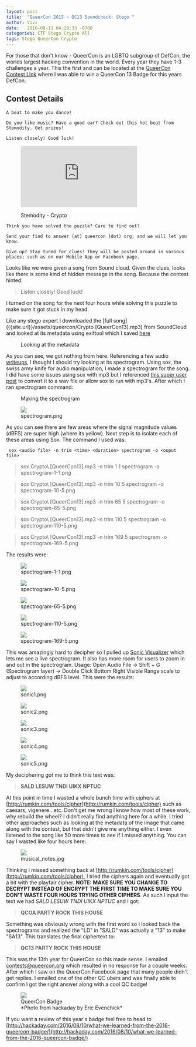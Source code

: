 ```yaml
---
layout: post
title:  "QueerCon 2015 ~ QC13 Soundcheck: Stego	"
author: Vivi
date:   2016-08-11 04:29:33 -0700
categories: CTF Stego Crypto All
tags: Stego QueerCon Crypto
---
```




For those that don't know - QueerCon is an LGBTQ subgroup of DefCon, the worlds largest hacking convention in the world. Every year they have 1-3 challenges a year. This the first and can be located at the [QueerCon Contest Link](https://www.queercon.org/contests/2016/06/29/qc13-soundcheck/) where I was able to win a QueerCon 13 Badge for this years DefCon.

	
**Contest Details**
---

```
A beat to make you dance!

Do you like music? Have a good ear? Check out this hot beat from Stemodity. Get prizes!

Listen closely! Good luck!
```
<figure>
<p class="text-center"><iframe width="75%" height="166" style="border: none;" src="https://w.soundcloud.com/player/?url=https%3A//api.soundcloud.com/tracks/256697677&amp;color=ff5500&amp;auto_play=false&amp;hide_related=false&amp;show_comments=false&amp;show_user=true&amp;show_reposts=false&amp;download=true&amp;buying=false"></iframe></p>
   <figcaption> Stemodity - Crypto </figcaption>
</figure>

```
Think you have solved the puzzle? Care to find out? 

Send your find to answer (at) queercon (dot) org; and we will let you know.   

Give up? Stay tuned for clues! They will be posted around in various places; such as on our Mobile App or Facebook page.  
```

Looks like we were given a song from Sound cloud. Given the clues, looks like there is some kind of hidden message in the song. Because the contest hinted: 

> Listen closely! Good luck!

I turned on the song for the next four hours while solving this puzzle to make sure it got stuck in my head.

Like any stego expert I downloaded the [full song]({{site.url}}/assets/queercon/Crypto [QueerCon13].mp3) from SoundCloud and looked at its metadata using exiftool which I saved [here]({{site.url}}/assets/queercon/Metadata.txt)


<figure>
<script type="text/javascript" src="https://asciinema.org/a/82493.js" id="asciicast-82493" async></script>
   <figcaption> Looking at the metadata</figcaption>
</figure>

As you can see, we got nothing from here. Referencing a few audio [writeups](https://github.com/ctfs/write-ups-2015/tree/master/polictf-2015/forensics/its-hungry), I thought I should try looking at its spectrogram. Using sox, the swiss army knife for audio manipulation, I made a spectrogram for the song. I did have some issues using sox with mp3 but I referenced [this super user post](http://superuser.com/questions/421153/how-to-add-a-mp3-handler-to-sox/421168) to convert it to a wav file or allow sox to run with mp3's. After which I ran spectrogram command:

<figure>
<script type="text/javascript" src="https://asciinema.org/a/c9ysl2rg2y2qixhgzd8btxlgh.js" id="asciicast-c9ysl2rg2y2qixhgzd8btxlgh" async></script>
   <figcaption> Making the spectrogram</figcaption>
</figure>

<figure>
   <img src="{{ site.github.url }}/images/queercon/spectrogram.png" />
   <figcaption>spectrogram.png</figcaption>
</figure>

As you can see there are few areas where the signal magnitude values (dBFS) are super high (where its yellow). Next step is to isolate each of these areas using Sox. The command I used was:

```
 sox <audio file> -n trim <time> <duration> spectrogram -o <ouput file>
```
> sox Crypto\ \[QueerCon13\].mp3 -n trim 1 1 spectrogram -o spectrogram-1-1.png

> sox Crypto\ \[QueerCon13\].mp3 -n trim 10 5 spectrogram -o spectrogram-10-5.png

> sox Crypto\ \[QueerCon13\].mp3 -n trim 65 5	 spectrogram -o spectrogram-65-5.png

> sox Crypto\ \[QueerCon13\].mp3 -n trim 110 5 spectrogram -o spectrogram-110-5.png

> sox Crypto\ \[QueerCon13\].mp3 -n trim 169 5 spectrogram -o spectrogram-169-5.png

The results were:

<div class="album">
   <figure>
      <img src="{{site.url}}/images/queercon/spectrogram-1-1.png" />
      <figcaption>spectrogram-1-1.png</figcaption>
   </figure>
   <figure>
      <img src="{{site.url}}/images/queercon/spectrogram-10-5.png" />
      <figcaption>spectrogram-10-5.png</figcaption>
   </figure>
    <figure>
      <img src="{{site.url}}/images/queercon/spectrogram-65-5.png" />
      <figcaption>spectrogram-65-5.png</figcaption>
   </figure>   
   <figure>
      <img src="{{site.url}}/images/queercon/spectrogram-110-5.png" />
      <figcaption>spectrogram-110-5.png</figcaption>
   </figure>   
   <figure>
      <img src="{{site.url}}/images/queercon/spectrogram-169-5.png" />
      <figcaption>spectrogram-169-5.png</figcaption>
   </figure>
</div>

This was amazingly hard to decipher so I pulled up [Sonic Visualizer](http://www.sonicvisualiser.org/) which lets me see a live spectrogram. It also has more room for users to zoom in and out in the spectrogram. Usage: Open Audio File ->  Shift + G (Spectrogram layer) -> Double Click Bottom Right Visible Range scale to adjust to according dBFS level. This were the results:

<div class="album">
   <figure>
      <img src="{{site.url}}/images/queercon/sonic1.png" />
      <figcaption>sonic1.png</figcaption>
   </figure>
   <figure>
      <img src="{{site.url}}/images/queercon/sonic2.png" />
      <figcaption>sonic2.png</figcaption>
   </figure>
    <figure>
      <img src="{{site.url}}/images/queercon/sonic3.png" />
      <figcaption>sonic3.png</figcaption>
   </figure>   
   <figure>
      <img src="{{site.url}}/images/queercon/sonic4.png" />
      <figcaption>sonic4.png</figcaption>
   </figure>   
   <figure>
      <img src="{{site.url}}/images/queercon/sonic5.png" />
      <figcaption>sonic5.png</figcaption>
   </figure>
</div>

My deciphering got me to think this text was: 

> **SALD LESUW TNDI UIKX NPTUC**

At this point in time I wasted a whole bunch time with ciphers at [http://rumkin.com/tools/cipher](http://rumkin.com/tools/cipher) such as caesars, vigenere...etc. Don't get me wrong I know how most of these work, why rebuild the wheel? I didn't really find anything here for a while. I tried other approaches such as looking at the metadata of the image that came along with the contest, but that didn't give me anything either. I even listened to the song like 50 more times to see if I missed anything. You can say I wasted like four hours here:

<figure>
   <img src="{{ site.github.url }}/images/queercon/musical_notes.jpg" />
   <figcaption>musical_notes.jpg</figcaption>
</figure>

Thinking I missed something back at [http://rumkin.com/tools/cipher](http://rumkin.com/tools/cipher), I tried the ciphers again and eventually got a hit with the playfair cipher. **NOTE: MAKE SURE YOU CHANGE TO DECRYPT INSTEAD OF ENCRYPT THE FIRST TIME TO MAKE SURE YOU DON'T WASTE FOUR HOURS TRYING OTHER CIPHERS**. As such I input the text we had *SALD LESUW TNDI UIKX NPTUC* and I got:

> **QCOA PARTY ROCK THIS HOUSE**

Something was obviously wrong with the first word so I looked back the spectrograms and realized the "LD" in "SALD" was actually a "13" to make "SA13". This translates the final ciphertext to:

> **QC13 PARTY ROCK THIS HOUSE**

This was the 13th year for QueerCon so this made sense. I emailed contests@queercon.org which resulted in no response for a couple weeks. After which I saw on the QueerCon Facebook page that many people didn't get replies. I emailed one of the other QC ubers and was finally able to confirm I got the right answer along with a cool QC badge!

<figure>
   <img src="{{ site.github.url }}/images/queercon/QC13-Badge.jpg" />
   <figcaption>QueerCon Badge <br> *Photo from hackaday by Eric Evenchick*</figcaption>
</figure>

If you want a review of this year's badge feel free to head to [http://hackaday.com/2016/08/10/what-we-learned-from-the-2016-queercon-badge/](http://hackaday.com/2016/08/10/what-we-learned-from-the-2016-queercon-badge/)